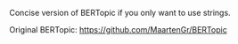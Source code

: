 Concise version of BERTopic if you only want to use strings.

Original BERTopic: https://github.com/MaartenGr/BERTopic

